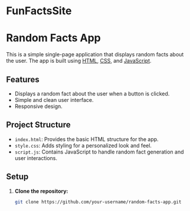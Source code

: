 # FunFactsSite
# Random Facts App

This is a simple single-page application that displays random facts about the user. The app is built using [HTML](https://developer.mozilla.org/en-US/docs/Learn/HTML/Introduction_to_HTML/Getting_started), [CSS](https://developer.mozilla.org/en-US/docs/Web/CSS), and [JavaScript](https://developer.mozilla.org/en-US/docs/Web/JavaScript).

## Features

- Displays a random fact about the user when a button is clicked.
- Simple and clean user interface.
- Responsive design.

## Project Structure

- `index.html`: Provides the basic HTML structure for the app.
- `style.css`: Adds styling for a personalized look and feel.
- `script.js`: Contains JavaScript to handle random fact generation and user interactions.

## Setup

1. **Clone the repository:**

   ```bash
   git clone https://github.com/your-username/random-facts-app.git
